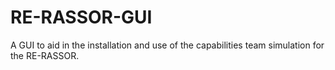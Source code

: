 # RE-RASSOR-GUI
A GUI to aid in the installation and use of the capabilities team simulation for the RE-RASSOR.
